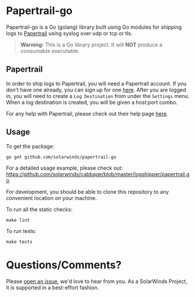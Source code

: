 # Papertrail-go
Papertrail-go is a Go (golang) library built using Go modules for shipping logs to [Papertrail](https://www.papertrail.com/) using syslog over udp or tcp or tls.
> __Warning:__ This is a Go library project. It will **NOT** produce a consumable executable.

## Papertrail
In order to ship logs to Papertrail, you will need a Papertrail account. If you don't have one already, you can sign up for one [here](https://www.papertrail.com/). After you are logged in, you will need to create a `Log Destination` from under the `Settings` menu. When a log destination is created, you will be given a host:port combo.


For any help with Papertrail, please check out their help page [here](https://help.papertrailapp.com/).

## Usage
To get the package:
```
go get github.com/solarwinds/papertrail-go
```
For a detailed usage example, please check out:
https://github.com/solarwinds/cabbage/blob/master/logshipper/papertrail.go

For development, you should be able to clone this repository to any convenient location on your machine.

To run all the static checks:
```
make lint
```

To run tests:
```
make tests
```

# Questions/Comments?
Please [open an issue](https://github.com/solarwinds/papertrail-go/issues/new), we'd love to hear from you. As a SolarWinds Project, it is supported in a best-effort fashion.